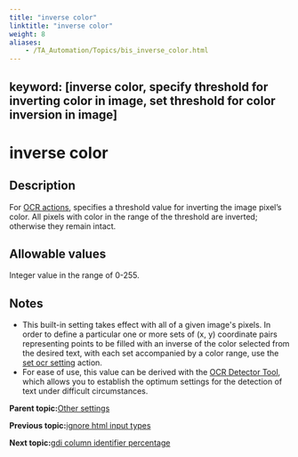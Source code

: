 ```yaml
--- 
title: "inverse color"
linktitle: "inverse color"
weight: 8
aliases: 
    - /TA_Automation/Topics/bis_inverse_color.html
---
```

keyword: [inverse color, specify threshold for inverting color in image, set threshold for color inversion in image]
---

# inverse color

## Description

For [OCR actions](OCR.html), specifies a threshold value for inverting the image pixel’s color. All pixels with color in the range of the threshold are inverted; otherwise they remain intact.

## Allowable values

Integer value in the range of 0-255.

## Notes

-   This built-in setting takes effect with all of a given image's pixels. In order to define a particular one or more sets of \(x, y\) coordinate pairs representing points to be filled with an inverse of the color selected from the desired text, with each set accompanied by a color range, use the [set ocr setting](set_ocr_setting.html) action.
-   For ease of use, this value can be derived with the [OCR Detector Tool](/TA_Help/Topics/ug_OCR_detector_tool_advanced_settings.html#li_i1x_frl_ms), which allows you to establish the optimum settings for the detection of text under difficult circumstances.

**Parent topic:**[Other settings](/TA_Automation/Topics/bis_other.html)

**Previous topic:**[ignore html input types](/TA_Automation/Topics/bis_ignore_html_input_types.html)

**Next topic:**[gdi column identifier percentage](/TA_Automation/Topics/bis_gdi_column_identifier_percentage.html)

